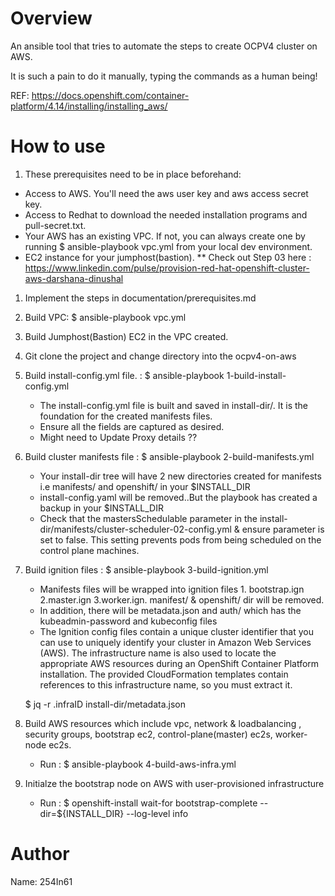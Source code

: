 Overview
========
An ansible tool that tries to automate the steps to create OCPV4 cluster on AWS.

It is such a pain to do it manually, typing the commands as a human being!

REF: https://docs.openshift.com/container-platform/4.14/installing/installing_aws/


How to use
==========
1. These prerequisites need to be in place beforehand:
  - Access to AWS. You'll need the aws user key and aws access secret key.
  - Access to Redhat to download the needed installation programs and pull-secret.txt.
  - Your AWS has an existing VPC. If not, you can always create one by running $ ansible-playbook vpc.yml from your local dev environment.
  - EC2 instance for your jumphost(bastion). ** Check out Step 03 here : https://www.linkedin.com/pulse/provision-red-hat-openshift-cluster-aws-darshana-dinushal
  











1. Implement the steps in documentation/prerequisites.md

2. Build VPC: $ ansible-playbook vpc.yml

3. Build Jumphost(Bastion) EC2 in the VPC created.

2. Git clone the project and change directory into the ocpv4-on-aws

3. Build install-config.yml file. : $ ansible-playbook 1-build-install-config.yml

   - The install-config.yml file is built and saved in install-dir/. It is the foundation for the created manifests files.
   - Ensure all the fields are captured as desired.
   - Might need to Update Proxy details ??

4. Build cluster manifests file : $ ansible-playbook 2-build-manifests.yml

   - Your install-dir tree will have 2 new directories created for manifests i.e manifests/ and openshift/ in your $INSTALL_DIR
   - install-config.yaml will be removed..But the playbook has created a backup in your $INSTALL_DIR
   - Check that the mastersSchedulable parameter in the install-dir/manifests/cluster-scheduler-02-config.yml & ensure parameter is set to false.
     This setting prevents pods from being scheduled on the control plane machines.

5. Build ignition files : $ ansible-playbook 3-build-ignition.yml

   - Manifests files will be wrapped into ignition files 1. bootstrap.ign 2.master.ign 3.worker.ign. manifest/ & openshift/ dir will be removed.
   - In addition, there will be metadata.json and auth/ which has the kubeadmin-password and kubeconfig files
   - The Ignition config files contain a unique cluster identifier that you can use to uniquely identify your cluster in Amazon Web Services (AWS). 
     The infrastructure name is also used to locate the appropriate AWS resources during an OpenShift Container Platform installation. 
     The provided CloudFormation templates contain references to this infrastructure name, so you must extract it.
   
   $ jq -r .infraID install-dir/metadata.json

6. Build AWS resources which include vpc, network & loadbalancing , security groups, bootstrap ec2, control-plane(master) ec2s, worker-node ec2s.
   - Run : $ ansible-playbook 4-build-aws-infra.yml

7. Initialze the bootstrap node on AWS with user-provisioned infrastructure
   - Run : $ openshift-install wait-for bootstrap-complete --dir=${INSTALL_DIR} --log-level info


Author
======
Name: 254In61